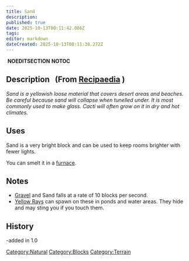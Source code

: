 ```yaml
---
title: Sand
description: 
published: true
date: 2025-10-13T00:11:42.086Z
tags: 
editor: markdown
dateCreated: 2025-10-13T00:11:38.272Z
---
```


 __NOEDITSECTION__ __NOTOC__

## Description   (From [Recipaedia](Recipaedia "wikilink") )

*Sand is a yellowish loose material that covers desert areas and
beaches. Be careful because sand will collapse when tunelled under. It
is most commonly used to make glass. Cacti will often grow on it in dry
and hot climates.*

## Uses

Sand is a very bright block and can be used to keep rooms brighter with
fewer lights. 

You can smelt it in a [furnace](furnace "wikilink"). 

## Notes

  - [Gravel](Gravel "wikilink") and Sand falls at a rate of 10 blocks
    per second.
  - [Yellow Rays](Yellow_Ray "wikilink") can spawn on these in ponds and
    water areas. They hide and may sting you if you touch them.

## History

\-added in 1.0

[Category:Natural](Category:Natural "wikilink")
[Category:Blocks](Category:Blocks "wikilink")
[Category:Terrain](Category:Terrain "wikilink")